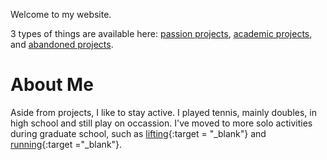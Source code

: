Welcome to my website. 

3 types of things are available here: [passion projects](/passion.md), [academic projects](/academic.md), and [abandoned projects](/graveyard.md).

# About Me
Aside from projects, I like to stay active. I played tennis, mainly doubles, in high school and still play on occassion. I've moved to more solo activities during graduate school, such as [lifting](https://drive.google.com/file/d/1Py-m6hXzad2FyPXVIZnuGSjOb-RmlTHB/view?usp=sharing){:target = "_blank"} and [running](https://www.strava.com/athletes/34312248){:target ="_blank"}.
